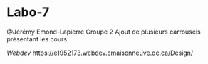 Labo-7
=============
@Jérémy Emond-Lapierre
Groupe 2
Ajout de plusieurs carrousels présentant les cours

*Webdev*
https://e1952173.webdev.cmaisonneuve.qc.ca/Design/
